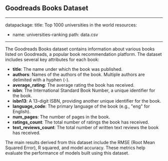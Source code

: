 ## Goodreads Books Dataset

---
datapackage:
  title: Top 1000 universities in the world
  resources:
  - name: universities-ranking
    path: data.csv
---

The Goodreads Books dataset contains information about various books listed on Goodreads, a popular book recommendation platform. The dataset includes several key attributes for each book:

- **title**: The name under which the book was published.
- **authors**: Names of the authors of the book. Multiple authors are delimited with a hyphen (-).
- **average_rating**: The average rating the book has received.
- **isbn**: The International Standard Book Number, a unique identifier for the book.
- **isbn13**: A 13-digit ISBN, providing another unique identifier for the book.
- **language_code**: The primary language of the book (e.g., "eng" for English).
- **num_pages**: The number of pages in the book.
- **ratings_count**: The total number of ratings the book has received.
- **text_reviews_count**: The total number of written text reviews the book has received.

The main results derived from this dataset include the RMSE (Root Mean Squared Error), R squared, and model accuracy. These metrics help evaluate the performance of models built using this dataset.


